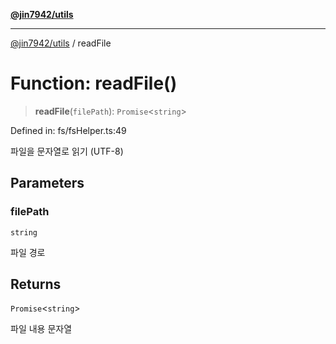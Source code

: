 [**@jin7942/utils**](../README.md)

***

[@jin7942/utils](../README.md) / readFile

# Function: readFile()

> **readFile**(`filePath`): `Promise`\<`string`\>

Defined in: fs/fsHelper.ts:49

파일을 문자열로 읽기 (UTF-8)

## Parameters

### filePath

`string`

파일 경로

## Returns

`Promise`\<`string`\>

파일 내용 문자열
